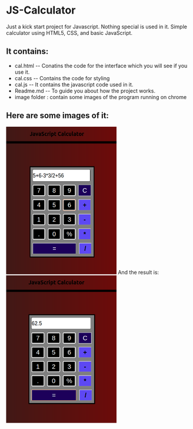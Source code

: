 # JS-Calculator
Just a kick start project for Javascript. Nothing special is used in it. Simple calculator using HTML5, CSS, and basic JavaScript.

## It contains:

* cal.html -- Conatins the code for the interface which you will see if you use it.
* cal.css -- Contains the code for styling
* cal.js -- It contains the javascript code used in it.
* Readme.md -- To guide you about how the project works.
* image folder : contain some images of the program running on chrome
 

## Here are some images of it:

<img alt="Image of Calculator" height=400 width= 300 src="https://github.com/Muskan-Mangal/JS-Calculator/blob/master/images/Screenshot%20from%202019-05-15%2011-16-42.png">  
And the result is:

<img alt="Image of Calculator" height=400 width=300 src="https://github.com/Muskan-Mangal/JS-Calculator/blob/master/images/Screenshot%20from%202019-05-15%2011-16-52.png">  
